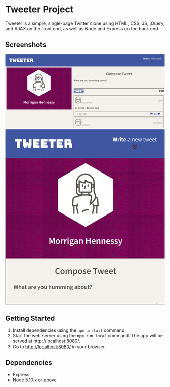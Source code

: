 # Tweeter Project

Tweeter is a simple, single-page Twitter clone using HTML, CSS, JS, jQuery, and AJAX on the front end, as well as Node and Express on the back end.

## Screenshots

!["Screenshot of the full desktop page"](docs/main-screen.png)
!["Screenshot of the narrow window/mobile view"](docs/narrow-window-view.png)

## Getting Started

1. Install dependencies using the `npm install` command.
2. Start the web server using the `npm run local` command. The app will be served at <http://localhost:8080/>.
3. Go to <http://localhost:8080/> in your browser.

## Dependencies

- Express
- Node 5.10.x or above
